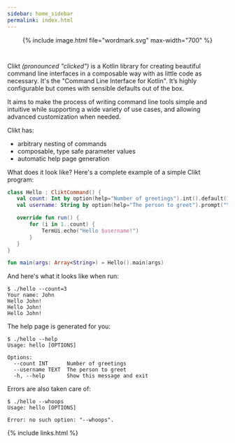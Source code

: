 ```yaml
---
sidebar: home_sidebar
permalink: index.html
---
```


<div align="center" style="margin-bottom:42px;">
{% include image.html file="wordmark.svg" max-width="700" %}
</div>

Clikt *(pronounced "clicked")* is a Kotlin library for creating
beautiful command line interfaces in a composable way with as little
code as necessary. It's the "Command Line Interface for Kotlin". It’s
highly configurable but comes with sensible defaults out of the box.

It aims to make the process of writing command line tools simple and
intuitive while supporting a wide variety of use cases, and allowing
advanced customization when needed.

Clikt has:

 * arbitrary nesting of commands
 * composable, type safe parameter values
 * automatic help page generation

 What does it look like? Here's a complete example of a simple Clikt
 program:

 ```kotlin
class Hello : CliktCommand() {
    val count: Int by option(help="Number of greetings").int().default(1)
    val username: String by option(help="The person to greet").prompt("Your name")

    override fun run() {
        for (i in 1..count) {
            TermUi.echo("Hello $username!")
        }
    }
}

fun main(args: Array<String>) = Hello().main(args)
 ```

 And here's what it looks like when run:

 ```
 $ ./hello --count=3
 Your name: John
 Hello John!
 Hello John!
 Hello John!
```

The help page is generated for you:

```
$ ./hello --help
Usage: hello [OPTIONS]

Options:
  --count INT      Number of greetings
  --username TEXT  The person to greet
  -h, --help       Show this message and exit
```

Errors are also taken care of:

```
$ ./hello --whoops
Usage: hello [OPTIONS]

Error: no such option: "--whoops".
```

{% include links.html %}
